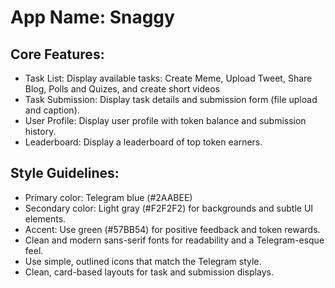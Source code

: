# **App Name**: Snaggy

## Core Features:

- Task List: Display available tasks: Create Meme, Upload Tweet, Share Blog, Polls and Quizes, and create short videos
- Task Submission: Display task details and submission form (file upload and caption).
- User Profile: Display user profile with token balance and submission history.
- Leaderboard: Display a leaderboard of top token earners.

## Style Guidelines:

- Primary color: Telegram blue (#2AABEE)
- Secondary color: Light gray (#F2F2F2) for backgrounds and subtle UI elements.
- Accent: Use green (#57BB54) for positive feedback and token rewards.
- Clean and modern sans-serif fonts for readability and a Telegram-esque feel.
- Use simple, outlined icons that match the Telegram style.
- Clean, card-based layouts for task and submission displays.